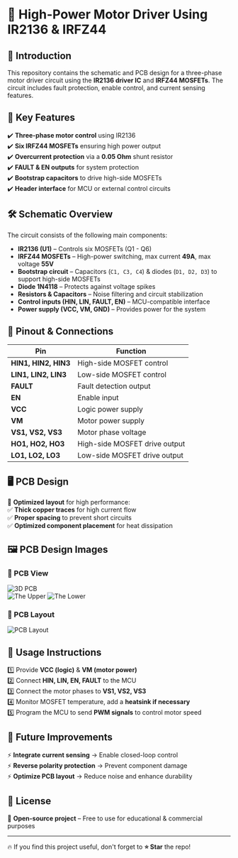 # 📌 High-Power Motor Driver Using IR2136 & IRFZ44  

## 📖 Introduction  
This repository contains the schematic and PCB design for a three-phase motor driver circuit using the **IR2136 driver IC** and **IRFZ44 MOSFETs**. The circuit includes fault protection, enable control, and current sensing features.  

## 🚀 Key Features  
✔️ **Three-phase motor control** using IR2136  
✔️ **Six IRFZ44 MOSFETs** ensuring high power output  
✔️ **Overcurrent protection** via a **0.05 Ohm** shunt resistor  
✔️ **FAULT & EN outputs** for system protection  
✔️ **Bootstrap capacitors** to drive high-side MOSFETs  
✔️ **Header interface** for MCU or external control circuits  

## 🛠 Schematic Overview  
The circuit consists of the following main components:  
- **IR2136 (U1)** – Controls six MOSFETs (Q1 - Q6)  
- **IRFZ44 MOSFETs** – High-power switching, max current **49A**, max voltage **55V**  
- **Bootstrap circuit** – Capacitors (`C1, C3, C4`) & diodes (`D1, D2, D3`) to support high-side MOSFETs  
- **Diode 1N4118** – Protects against voltage spikes  
- **Resistors & Capacitors** – Noise filtering and circuit stabilization  
- **Control inputs (HIN, LIN, FAULT, EN)** – MCU-compatible interface  
- **Power supply (VCC, VM, GND)** – Provides power for the system  

## 🔌 Pinout & Connections  
| Pin | Function |  
|------|----------|  
| **HIN1, HIN2, HIN3** | High-side MOSFET control |  
| **LIN1, LIN2, LIN3** | Low-side MOSFET control |  
| **FAULT** | Fault detection output |  
| **EN** | Enable input |  
| **VCC** | Logic power supply |  
| **VM** | Motor power supply |  
| **VS1, VS2, VS3** | Motor phase voltage |  
| **HO1, HO2, HO3** | High-side MOSFET drive output |  
| **LO1, LO2, LO3** | Low-side MOSFET drive output |  

## 🖥 PCB Design  
📌 **Optimized layout** for high performance:  
✅ **Thick copper traces** for high current flow  
✅ **Proper spacing** to prevent short circuits  
✅ **Optimized component placement** for heat dissipation  

## 🖼️ PCB Design Images  
### 🔹 PCB View  
![3D PCB](3D.JPG)  
![The Upper](IMG_20250228_135550.jpg)
![The Lower](IMG_20250228_135609.jpg)
### 🔹 PCB Layout  
![PCB Layout](bottom.JPG)  

## 🎯 Usage Instructions  
1️⃣ Provide **VCC (logic)** & **VM (motor power)**  
2️⃣ Connect **HIN, LIN, EN, FAULT** to the MCU  
3️⃣ Connect the motor phases to **VS1, VS2, VS3**  
4️⃣ Monitor MOSFET temperature, add a **heatsink if necessary**  
5️⃣ Program the MCU to send **PWM signals** to control motor speed  

## 🔄 Future Improvements  
⚡ **Integrate current sensing** → Enable closed-loop control  
⚡ **Reverse polarity protection** → Prevent component damage  
⚡ **Optimize PCB layout** → Reduce noise and enhance durability  

## 📜 License  
🚀 **Open-source project** – Free to use for educational & commercial purposes  

---

🔥 If you find this project useful, don't forget to **⭐ Star** the repo!  
